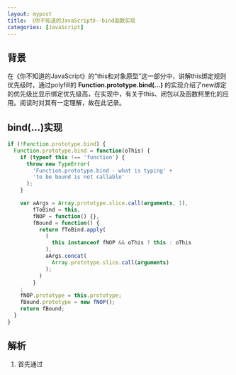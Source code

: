 ```yaml
---
layout: mypost
title: 《你不知道的JavaScript》--bind函数实现
categories: [JavaScript]
---
```


## 背景

在《你不知道的JavaScript》的“this和对象原型”这一部分中，讲解this绑定规则优先级时，通过polyfill的 **Function.prototype.bind(...)** 的实现介绍了new绑定的优先级比显示绑定优先级高，在实现中，有关于this、闭包以及函数柯里化的应用。阅读时对其有一定理解，故在此记录。

## bind(...)实现
```javascript
if (!Function.prototype.bind) {
  Function.prototype.bind = function(oThis) {
    if (typeof this !== 'function') {
      throw new TypeError(
        'Function.prototype.bind - what is typing' +
        'to be bound is not callable'
      );
    }

    var aArgs = Array.prototype.slice.call(arguments, 1),
        fToBind = this,
        fNOP = function() {},
        fBound = function() {
          return fToBind.apply(
            (
              this instanceof fNOP && oThis ? this : oThis
            ),
            aArgs.concat(
              Array.prototype.slice.call(arguments)
            );
          )
        }
    ;
    fNOP.prototype = this.prototype;
    fBound.prototype = new fNOP();
    return fBound;
  }
}
```

## 解析

1. 首先通过

